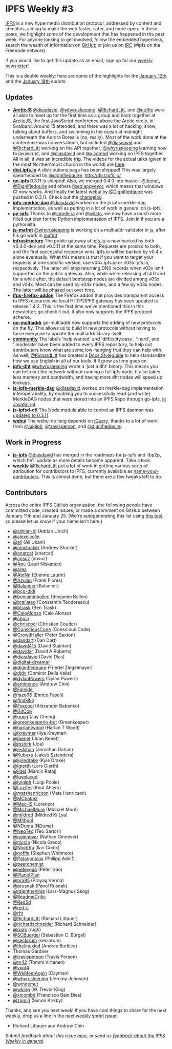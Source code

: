 # IPFS Weekly #3

[IPFS](//ipfs.io/) is a new hypermedia distribution protocol, addressed by content and identities, aiming to make the web faster, safer, and more open. In these posts, we highlight some of the development that has happened in the past week. For anyone looking to get involved, follow the embedded hyperlinks, search the wealth of information on [GitHub](//github.com/ipfs) or join us on [IRC](//webchat.freenode.net/?channels=ipfs) (#ipfs on the Freenode network).

If you would like to get this update as an email, sign up for our [weekly newsletter](//tinyletter.com/ipfsweekly)!

This is a double weekly: here are some of the highlights for the [January 12th](//github.com/ipfs/pm/issues/79) and the [January 19th](https://github.com/ipfs/pm/issues/83) sprints:

## Updates

* [**ArcticJS**](http://arcticjs.club) [@diasdavid](//github.com/diasdavid), [@whyrusleeping](//github.com/whyrusleeping), [@RichardLitt](//github.com/RichardLitt), and [@noffle](//github.com/noffle) were all able to meet up for the first time as a group and hack together at [ArcticJS](http://arcticjs.club), the first JavaScript conference above the Arctic circle, in Svalbard. Around 15 attended, and there was a lot of hacking, snow, talking about buffers, and swimming in the ocean at midnight underneath the Aurora Borealis (no, really). Most of the work done at the conference was conversations, but included [@diasdavid](//github.com/diasdavid) and [@RichardLitt](//github.com/RichardLitt) working on the API together, [@whyrusleeping](//github.com/whyrusleeping) learning how to javascript, and [@diasdavid](//github.com/diasdavid) and [@xicombd](//github.com/xicombd) working on IPFS together. All in all, it was an incredible trip. The videos for the actual talks (given in the most Northernmost church in the world) are [here](https://www.youtube.com/playlist?list=PL3bvPCw5QCLLJUL2Q_bBI1bi9bYQ-4hci).
* [**dist.ipfs.io**](https://dist.ipfs.io) A distributions page has been shipped! This was largely spearheaded by [@dignifiedquire](//github.com/dignifiedquire). http://dist.ipfs.io/
* [**go-ipfs**](//github.com/ipfs/go-ipfs) 0.3.11 is shipped! Also, we merged 0.4.0 into master. [@jbenet](//github.com/jbenet), [@Dignifiedquire](//github.com/Dignifiedquire) and others [fixed appveyor](//github.com/ipfs/go-ipfs/pull/2137), which means that windows CI now works. And finally the latest webui by [@Dignifiedquire](//github.com/Dignifiedquire) was pushed in 0.3.11. Check out the [changelog](https://github.com/ipfs/go-ipfs/blob/master/CHANGELOG.md).
* [**ipfs-merkle-dag**](//github.com/vijayee/ipfs-merkle-dag) [@diasdavid](//github.com/diasdavid) worked on the js ipfs merkle-dag implementation, as well as putting in a lot of work in general on js-ipfs.
* [**py-ipfs**](//github.com/ipfs/py-ipfs) Thanks to [@candeira](//github.com/candeira) and [@ivilata](//github.com/ivilata), we now have a much more filled out plan for the Python implementation of IPFS. Join in if you are a pythonista.
* [**js-mafmt**](//github.com/whyrusleeping/js-mafmt) [@whyrusleeping](//github.com/whyrusleeping) is working on a multiaddr validator in js, after his go work in [mafmt](//github.com/whyrusleeping/mafmt)
* [**infrastructure**](//github.com/ipfs/infrastructure) The public gateway at [ipfs.io](https://ipfs.io) is now backed by both v0.4.0-dev and v0.3.11 at the same time. Requests are proxied to both, and the first successful response wins. ipfs.io will be backed by v0.4.x alone eventually. What this means is that if you want to target your requests at one specific version, use v04x.ipfs.io or v03x.ipfs.io, respectively. The latter will stop returning DNS records when v03x isn't supported on the public gateway. Also, while we're releasing v0.4.0 and for a while after, the default bootstrap nodes are divided among v03x and v04x. Most can be used by v04x nodes, and a few by v03x nodes. The latter will be phased out over time.
* [**ifps-firefox-addon**](//github.com/lidel/ipfs-firefox-addon/releases/tag/v1.4.2) The Firefox addon that provides transparent access to IPFS resources via local HTTP2IPFS gateway has been updated to release 1.4.2. This is the first time we've mentioned this in this newsletter; go check it out. It also now supports the IPFS protocol scheme.
* [**go-multiaddr**](//github.com/jbenet/go-multiaddr) go-multiaddr now supports the adding of new protocols on the fly. This allows us to build in new protocols without having to force everyone to update the multiaddr library itself.
* [**community**](//github.com/ipfs/community) The labels 'help wanted' and 'difficulty:easy', ':hard', and ':moderate' have been added to every IPFS repository, to help out contributors know what are some low-hanging fruit they can help with. As well, [@RichardLitt](//github.com/RichardLitt) has created a [Docs Styleguide](https://github.com/ipfs/community/blob/master/docs-styleguide.md) to help standardize how we use English in all of our tools. It'll grow as time goes on.
* [**ipfs-dht**](//github.com/whyrusleeping/ipfs-dht) [@whyrusleeping](//github.com/whyrusleeping) wrote a 'just a dht' binary. This means you can help out the network without running a full ipfs node. It also takes less memory and bandwidth, and having more dht nodes will speed up lookups.
* [**js-ipfs-merkle-dag**](//github.com/vijayee/js-ipfs-merkle-dag/) [@diasdavid](//github.com/diasdavid) worked on merkle-dag implementation interoperabolity, by enabling you to successfully read (and write) MerkleDAG nodes that were stored into an IPFS Repo through go-ipfs, [in JavaScript](https://github.com/vijayee/js-ipfs-merkle-dag/pull/6).
* [**js-ipfsd-ctl**](//github.com/ipfs/js-ipfsd-ctl) The Node module able to control an IPFS daemon was [updated to 0.3.11](//github.com/ipfs/js-ipfsd-ctl/pull/47).
* [**webui**](//github.com/ipfs/webui) The webui no long depends on [jQuery](//github.com/ipfs/webui/pull/215), thanks to a lot of work from [@luigiplr](//github.com/luigiplr), [@travisperson](//github.com/travisperson), and [@dignifiedquire](//github.com/dignifiedquire).


## Work in Progress
* [**js-ipfs**](//github.com/ipfs/pm) [@diasdavid](//github.com/diasdavid) has merged in the roadmaps for js-ipfs and libp2p, which he'll update as more details become apparent. Take a look.
* [**weekly**](//github.com/ipfs/weekly) [@RichardLitt](//github.com/RichardLitt) put a lot of work in getting various sorts of attribution for contributors to IPFS, currently available as [name-your-contributors](//github.com/RichardLitt/name-your-contributors). This is almost done, but there are a few tweaks left to do.

## Contributors

Across the entire IPFS GitHub organization, the following people have committed code, created issues, or made a comment on GitHub between January 11th and January 25. (We're autogenerating this list using [this tool](//github.com/ipfs/weekly/blob/master/tools/get_commits.py), so please let us know if your name isn't here.)

- [@adrian-bl](//github.com/adrian-bl) (Adrian Ulrich)
- [@alexeicolin](//github.com/alexeicolin)
- [@ali](//github.com/ali) (Ali Ukani)
- [@amstocker](//github.com/amstocker) (Andrew Stocker)
- [@anarcat](//github.com/anarcat) (anarcat)
- [@ansuz](//github.com/ansuz) (ansuz)
- [@Ape](//github.com/Ape) (Lauri Niskanen)
- [@area](//github.com/area)
- [@AtnNn](//github.com/AtnNn) (Etienne Laurin)
- [@Azulan](//github.com/Azulan) (Frank Flores)
- [@Balancer](//github.com/Balancer) (Balancer)
- [@bcg-didi](//github.com/bcg-didi)
- [@benjaminbollen](//github.com/benjaminbollen) (Benjamin Bollen)
- [@brailateo](//github.com/brailateo) (Constantin Teodorescu)
- [@btrask](//github.com/btrask) (Ben Trask)
- [@CaioAlonso](//github.com/CaioAlonso) (Caio Alonso)
- [@chpio](//github.com/chpio)
- [@chriscool](//github.com/chriscool) (Christian Couder)
- [@ConsciousCode](//github.com/ConsciousCode) (Conscious Code)
- [@CrowdHailer](//github.com/CrowdHailer) (Peter Saxton)
- [@dandart](//github.com/dandart) (Dan Dart)
- [@david415](//github.com/david415) (David Stainton)
- [@davidar](//github.com/davidar) (David A Roberts)
- [@diasdavid](//github.com/diasdavid) (David Dias)
- [@digital-dreamer](//github.com/digital-dreamer)
- [@dignifiedquire](//github.com/dignifiedquire) (Friedel Ziegelmayer)
- [@djdv](//github.com/djdv) (Dominic Della Valle)
- [@dylanPowers](//github.com/dylanPowers) (Dylan Powers)
- [@eminence](//github.com/eminence) (Andrew Chin)
- [@Faleidel](//github.com/Faleidel)
- [@fazo96](//github.com/fazo96) (Enrico Fasoli)
- [@findkiko](//github.com/findkiko)
- [@Foxcool](//github.com/Foxcool) (Alexander Babenko)
- [@GitCop](//github.com/GitCop)
- [@goog](//github.com/goog) (Jay Cheng)
- [@greenkeeperio-bot](//github.com/greenkeeperio-bot) (Greenkeeper)
- [@harlantwood](//github.com/harlantwood) (Harlan T Wood)
- [@ikreymer](//github.com/ikreymer) (Ilya Kreymer)
- [@jbenet](//github.com/jbenet) (Juan Benet)
- [@jbshirk](//github.com/jbshirk) (Joe)
- [@jedahan](//github.com/jedahan) (Jonathan Dahan)
- [@Kubuxu](//github.com/Kubuxu) (Jakub Sztandera)
- [@kyledrake](//github.com/kyledrake) (Kyle Drake)
- [@lgierth](//github.com/lgierth) (Lars Gierth)
- [@lidel](//github.com/lidel) (Marcin Rataj)
- [@lovelaced](//github.com/lovelaced)
- [@luigiplr](//github.com/luigiplr) (Luigi Poole)
- [@Luzifer](//github.com/Luzifer) (Knut Ahlers)
- [@matshenricson](//github.com/matshenricson) (Mats Henricson)
- [@MChabez](//github.com/MChabez)
- [@Mec-iS](//github.com/Mec-iS) (Lorenzo)
- [@MichaelMure](//github.com/MichaelMure) (Michael Muré)
- [@mildred](//github.com/mildred) (Mildred Ki'Lya)
- [@Mithgol](//github.com/Mithgol)
- [@NDuma](//github.com/NDuma) (NDuma)
- [@NeoTeo](//github.com/NeoTeo) (Teo Sartori)
- [@nginnever](//github.com/nginnever) (Nathan Ginnever)
- [@nicola](//github.com/nicola) (Nicola Greco)
- [@NightRa](//github.com/NightRa) (Ilan Godik)
- [@noffle](//github.com/noffle) (Stephen Whitmore)
- [@Patagonicus](//github.com/Patagonicus) (Philipp Adolf)
- [@peerchemist](//github.com/peerchemist)
- [@peteygao](//github.com/peteygao) (Peter Gao)
- [@PlanetPlan](//github.com/PlanetPlan)
- [@pra85](//github.com/pra85) (Prayag Verma)
- [@prusnak](//github.com/prusnak) (Pavol Rusnak)
- [@ralphtheninja](//github.com/ralphtheninja) (Lars-Magnus Skog)
- [@ReadmeCritic](//github.com/ReadmeCritic)
- [@Red5d](//github.com/Red5d)
- [@reit-c](//github.com/reit-c)
- [@rht](//github.com/rht)
- [@RichardLitt](//github.com/RichardLitt) (Richard Littauer)
- [@richardschneider](//github.com/richardschneider) (Richard Schneider)
- [@rugk](//github.com/rugk) (rugk)
- [@SCBuergel](//github.com/SCBuergel) (Sebastian C. Bürgel)
- [@seclorum](//github.com/seclorum) (seclorum)
- [@thelinuxkid](//github.com/thelinuxkid) (Andres Buritica)
- Thomas Gardner
- [@travisperson](//github.com/travisperson) (Travis Person)
- [@tv42](//github.com/tv42) (Tommi Virtanen)
- [@void4](//github.com/void4)
- [@WeMeetAgain](//github.com/WeMeetAgain) (Cayman)
- [@whyrusleeping](//github.com/whyrusleeping) (Jeromy Johnson)
- [@windemut](//github.com/windemut)
- [@wking](//github.com/wking) (W. Trevor King)
- [@xicombd](//github.com/xicombd) (Francisco Baio Dias)
- [@zignig](//github.com/zignig) (Simon Kirkby)

Thanks, and see you next week!  If you have cool things to share for the next weekly, drop us a line in the [next weekly sprint issue](//github.com/ipfs/pm/issues/83)!

- Richard Littauer and Andrew Chin

_Submit feedback about this issue [here](//github.com/ipfs/weekly/issues/10), or send us [feedback about the IPFS Weekly in general](//github.com/ipfs/weekly/issues/7)._
